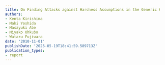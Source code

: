 ```yaml
---
title: On Finding Attacks against Hardness Assumptions in the Generic Group Model
authors:
- Kenta Kirishima
- Maki Yoshida
- Masayuki Abe
- Miyako Ohkubo
- Wataru Fujiwara
date: '2010-11-01'
publishDate: '2025-05-19T18:41:59.589713Z'
publication_types:
- report
---
```

